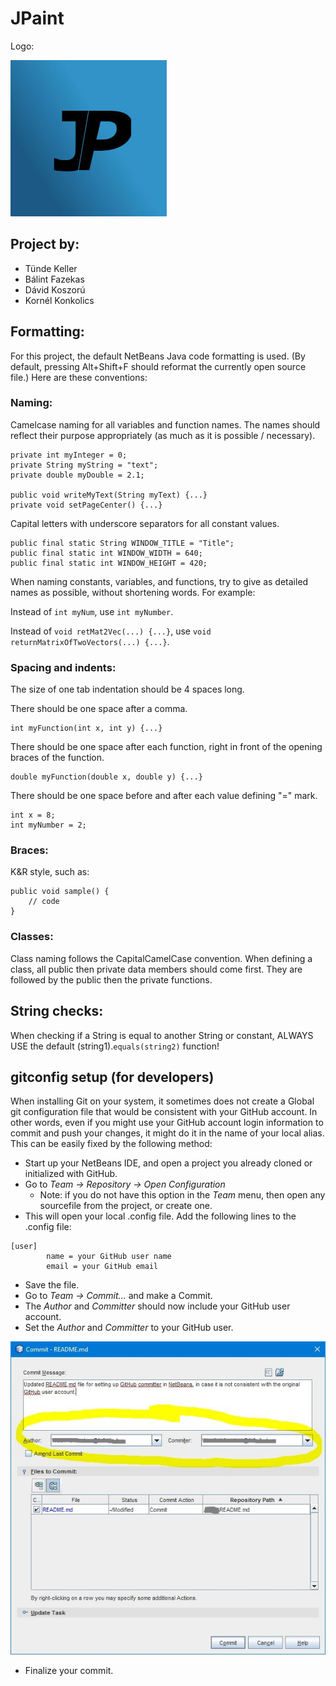 # JPaint
Logo:

![JPaint logo](logo.jpg "JPaint")

## Project by: 
- Tünde Keller
- Bálint Fazekas
- Dávid Koszorú
- Kornél Konkolics

## Formatting: 
For this project, the default NetBeans Java code formatting is used.
(By default, pressing Alt+Shift+F should reformat the currently open source file.)
Here are these conventions:

### Naming: 
Camelcase naming for all variables and function names.
The names should reflect their purpose appropriately (as much as it is possible / necessary).
```
private int myInteger = 0;
private String myString = "text";
private double myDouble = 2.1;

public void writeMyText(String myText) {...}
private void setPageCenter() {...}
```

Capital letters with underscore separators for all constant values. 
```
public final static String WINDOW_TITLE = "Title";
public final static int WINDOW_WIDTH = 640;
public final static int WINDOW_HEIGHT = 420;
```

When naming constants, variables, and functions, try to give as detailed names as possible, without shortening words. 
For example:
 
Instead of `int myNum`, use `int myNumber`.

Instead of `void retMat2Vec(...) {...}`, use `void returnMatrixOfTwoVectors(...) {...}`.

### Spacing and indents:
The size of one tab indentation should be 4 spaces long. 

There should be one space after a comma. 
```
int myFunction(int x, int y) {...}
```
There should be one space after each function, right in front of the opening braces of the function. 
```
double myFunction(double x, double y) {...}
```
There should be one space before and after each value defining "=" mark. 
```
int x = 8;
int myNumber = 2;
```

### Braces: 
K&R style, such as: 
```
public void sample() {
    // code
}
```

### Classes:
Class naming follows the CapitalCamelCase convention. 
When defining a class, all public then private data members should come first. 
They are followed by the public then the private functions.


## String checks: 
When checking if a String is equal to another String or constant, ALWAYS USE the
default (string1).`equals(string2)` function!

## gitconfig setup (for developers)
When installing Git on your system, it sometimes does not create a Global git configuration file
that would be consistent with your GitHub account. In other words, even if you might use your GitHub 
account login information to commit and push your changes, it might do it in the name of your local alias. 
This can be easily fixed by the following method: 

* Start up your NetBeans IDE, and open a project you already cloned or initialized with GitHub. 
* Go to _Team -> Repository -> Open Configuration_
    * Note: if you do not have this option in the _Team_ menu, then open any sourcefile from the project, or create one. 
* This will open your local .config file. Add the following lines to the .config file: 
```
[user]
        name = your GitHub user name
        email = your GitHub email
```
* Save the file.
* Go to _Team -> Commit..._ and make a Commit.
* The _Author_ and _Committer_ should now include your GitHub user account. 
* Set the _Author_ and _Committer_ to your GitHub user.

![GitHub Committer](commit.JPG?raw=true "Committer")

* Finalize your commit.